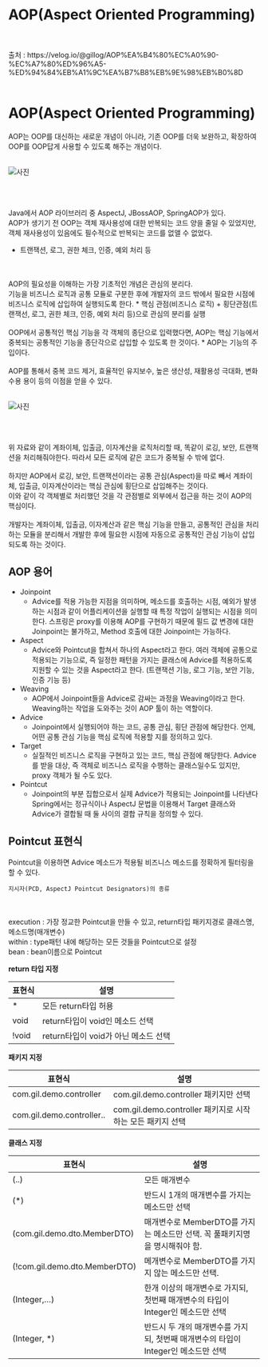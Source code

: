 # AOP(Aspect Oriented Programming)
<br/>
<br/>
출처 : https://velog.io/@gillog/AOP%EA%B4%80%EC%A0%90-%EC%A7%80%ED%96%A5-%ED%94%84%EB%A1%9C%EA%B7%B8%EB%9E%98%EB%B0%8D
<br/>
<br/>

# AOP(Aspect Oriented Programming)
AOP는 OOP를 대신하는 새로운 개념이 아니라, 기존 OOP를 더욱 보완하고, 확장하여 OOP를 OOP답게 사용할 수 있도록 해주는 개념이다.
<br/>
<br/>

![사진](https://velog.velcdn.com/images%2Fgillog%2Fpost%2F3b288584-c96c-40ff-a41e-061e6732c31e%2F6_aop%EB%9E%80.jpg)

<br/>
<br/>

Java에서 AOP 라이브러리 중 AspectJ, JBossAOP, SpringAOP가 있다.
<br/>
AOP가 생기기 전 OOP는 객체 재사용성에 대한 반복되는 코드 양을 줄일 수 있었지만, 객체 재사용성이 있음에도 필수적으로 반복되는 코드를 없앨 수 없었다.
* 트랜잭션, 로그, 권한 체크, 인증, 예외 처리 등
<br/>
  <br/>
AOP의 필요성을 이해하는 가장 기초적인 개념은 관심의 분리다. 
<br/>
기능을 비즈니스 로직과 공통 모듈로 구분한 후에 개발자의 코드 밖에서 필요한 시점에 비즈니스 로직에 삽입하여 실행되도록 한다.
* 핵심 관점(비즈니스 로직) + 횡단관점(트랜잭선, 로그, 권한 체크, 인증, 예외 처리 등)으로 관심의 분리를 실행
<br/>
<br/>
OOP에서 공통적인 핵심 기능을 각 객체의 종단으로 입력했다면, AOP는 핵심 기능에서 중복되는 공통적인 기능을 종단각으로 삽입할 수 있도록 한 것이다.
* AOP는 기능의 주입이다.
  <br/>
  <br/>
AOP를 통해서 중복 코드 제거, 효율적인 유지보수, 높은 생산성, 재활용성 극대화, 변화 수용 용이 등의 이점을 얻을 수 있다.
  <br/>
  <br/>

![사진](https://velog.velcdn.com/images%2Fgillog%2Fpost%2F6c37bedb-dea1-4f6b-bc00-9740636f4d4f%2F6_SeparationofConcerns.jpg)

<br/>
<br/>

위 자료와 같이 계좌이체, 입출금, 이자계산을 로직처리할 때, 똑같이 로깅, 보안, 트랜잭션을 처리해줘야한다. 따라서 모든 로직에 같은 코드가 중복될 수 밖에 없다.
<br/>
<br/>
하지만 AOP에서 로깅, 보안, 트랜잭션이라는 공통 관심(Aspect)을 따로 빼서 계좌이체, 입출금, 이자계산이라는 핵심 관심에 횡단으로 삽입해주는 것이다.
<br/>
이와 같이 각 객체별로 처리했던 것을 각 관점별로 외부에서 접근을 하는 것이 AOP의 핵심이다.
<br/>
<br/>
개발자는 계좌이체, 입출금, 이자계산과 같은 핵심 기능을 만들고, 공통적인 관심을 처리하는 모듈을 분리해서 개발한 후에 필요한 시점에 자동으로 공통적인 관심 기능이 삽입되도록 하는 것이다.

## AOP 용어
- Joinpoint
  - Advice를 적용 가능한 지점을 의미하며, 메소드를 호출하는 시점, 예외가 발생하는 시점과 같이 어플리케이션을 실행할 때 특정 작업이 실행되는 시점을 의미한다. 스프링은 proxy를 이용해 AOP를 구현하기 때문에 필드 값 변경에 대한 Joinpoint는 불가하고, Method 호출에 대한 Joinpoint는 가능하다.
- Aspect
  - Advice와 Pointcut을 합쳐서 하나의 Aspect라고 한다. 여러 객체에 공통으로 적용되는 기능으로, 즉 일정한 패턴을 가지는 클래스에 Advice를 적용하도록 지원할 수 있는 것을 Aspect라고 한다. (트랜잭션 기능, 로그 기능, 보안 기능, 인증 기능 등)
- Weaving
  - AOP에서 Joinpoint들을 Advice로 감싸는 과정을 Weaving이라고 한다. Weaving하는 작업을 도와주는 것이 AOP 툴이 하는 역할이다.
- Advice
  - Joinpoint에서 실행되어야 하는 코드, 공통 관심, 횡단 관점에 해당한다. 언제, 어떤 공통 관심 기능을 핵심 로직에 적용할 지를 정의하고 있다.
- Target
  - 실질적인 비즈니스 로직을 구현하고 있는 코드, 핵심 관점에 해당한다. Advice를 받을 대상, 즉 객체로 비즈니스 로직을 수행하는 클래스일수도 있지만, proxy 객체가 될 수도 있다.
- Pointcut
  - Joinpoint의 부분 집합으로서 실제 Advice가 적용되는 Joinpoint를 나타낸다 Spring에서는 정규식이나 AspectJ 문법을 이용해서 Target 클래스와 Advice가 결합될 때 둘 사이의 결합 규칙을 정의할 수 있다.

## Pointcut 표현식
Pointcut을 이용하면 Advice 메소드가 적용될 비즈니스 메소드를 정확하게 필터링을 할 수 있다.

    지시자(PCD, AspectJ Pointcut Designators)의 종류
<br/>
<br/>
execution : 가장 정교한 Pointcut을 만들 수 있고, return타입 패키지경로 클래스명, 메소드명(매개변수)
<br/>
within : type패턴 내에 해당하는 모든 것들을 Pointcut으로 설정
<br/>
bean : bean이름으로 Pointcut

<b>return 타입 지정

| 표현식 | 설명                        |
|-----|---------------------------|
| *   | 모든 return타입 허용            |
| void | return타입이 void인 메소드 선택    |
| !void | return타입이 void가 아닌 메소드 선택 |

<b>패키지 지정

| 표현식                       | 설명                                          |
|---------------------------|---------------------------------------------|
| com.gil.demo.controller   | com.gil.demo.controller 패키지만 선택             |
| com.gil.demo.controller.. | com.gil.demo.controller 패키지로 시작하는 모든 패키지 선택 |

<b>클래스 지정

| 표현식 | 설명                                                 |
|----|----------------------------------------------------|
|(..)| 모든 매개변수                                            |
| (*) | 반드시 1개의 매개변수를 가지는 메소드만 선택                          |
| (com.gil.demo.dto.MemberDTO)	   | 매개변수로 MemberDTO를 가지는 메소드만 선택. 꼭 풀패키지명을 명시해줘야 함.    |
|  (!com.gil.demo.dto.MemberDTO)	  | 메개변수로 MemberDTO를 가지지 않는 메소드만 선택.                   |
|  (Integer,…)	  | 한개 이상의 매개변수로 가지되, 첫번째 매개변수의 타입이 Integer인 메소드만 선택   |
| (Integer, *)	 | 반드시 두 개의 매개변수를 가지되, 첫번째 매개변수의 타입이 Integer인 메소드만 선택 |

